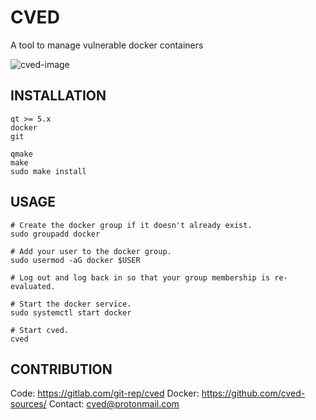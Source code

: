 # CVED

A tool to manage vulnerable docker containers

![cved-image](https://i.ibb.co/7RMLy10/cve.png)

## INSTALLATION

```shell
qt >= 5.x
docker
git
```
```shell
qmake
make
sudo make install
```
## USAGE

```shell
# Create the docker group if it doesn't already exist.
sudo groupadd docker

# Add your user to the docker group.
sudo usermod -aG docker $USER

# Log out and log back in so that your group membership is re-evaluated.

# Start the docker service.
sudo systemctl start docker

# Start cved.
cved
```
## CONTRIBUTION

Code: https://gitlab.com/git-rep/cved
Docker: https://github.com/cved-sources/
Contact: cved@protonmail.com 
